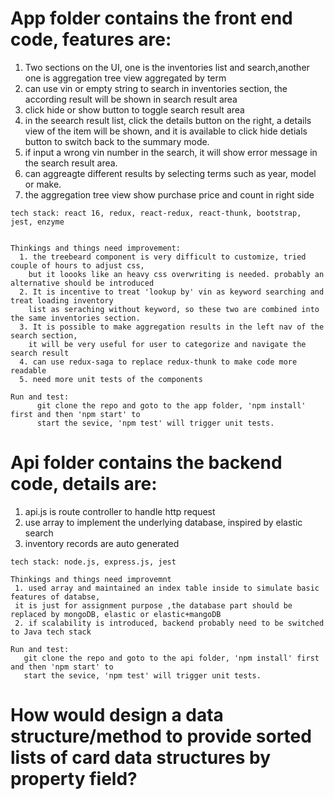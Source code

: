 
# App folder contains the front end code, features are:
 1. Two sections on the UI, one is the inventories list and search,another one is aggregation tree view aggregated by term
 2. can use vin or empty string to search in inventories section, the according result will be shown in search result area
 3. click hide or show button to toggle search result area
 4. in the seearch result list, click the details button on the right, a details view of the item will be shown, 
   and it is available to click hide detials button to switch back to the summary mode.
 5. if input a wrong vin number in the search, it will show error message in the search result area.
 6. can aggreagte different results by selecting terms such as year, model or make.
 7. the aggregation tree view show purchase price and count in right side

```	
tech stack: react 16, redux, react-redux, react-thunk, bootstrap, jest, enzyme
```
```

Thinkings and things need improvement: 
  1. the treebeard component is very difficult to customize, tried couple of hours to adjust css, 
    but it loooks like an heavy css overwriting is needed. probably an alternative should be introduced
  2. It is incentive to treat 'lookup by' vin as keyword searching and treat loading inventory 
    list as seraching without keyword, so these two are combined into the same inventories section.
  3. It is possible to make aggregation results in the left nav of the search section, 
    it will be very useful for user to categorize and navigate the search result
  4. can use redux-saga to replace redux-thunk to make code more readable
  5. need more unit tests of the components
```
```
Run and test:
      git clone the repo and goto to the app folder, 'npm install' first and then 'npm start' to 
      start the sevice, 'npm test' will trigger unit tests.
   ```



# Api folder contains the backend code, details are:
   1. api.js is route controller to handle http request
   2. use array to implement the underlying database, inspired by elastic search
   3. inventory records are auto generated 
   
   ```
   tech stack: node.js, express.js, jest
   ```
   ```
   Thinkings and things need improvemnt
    1. used array and maintained an index table inside to simulate basic features of databse,
    it is just for assignment purpose ,the database part should be replaced by mongoDB, elastic or elastic+mangoDB
    2. if scalability is introduced, backend probably need to be switched to Java tech stack
   ```
   ```
   Run and test:
      git clone the repo and goto to the api folder, 'npm install' first and then 'npm start' to 
      start the sevice, 'npm test' will trigger unit tests.
   ```
   
# How would design a data structure/method to provide sorted lists of card data structures by property field?

